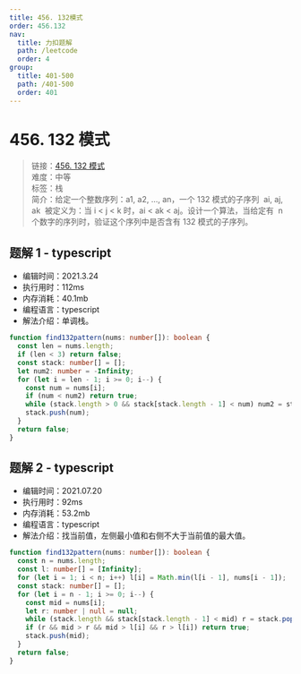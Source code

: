 ```yaml
---
title: 456. 132模式
order: 456.132
nav:
  title: 力扣题解
  path: /leetcode
  order: 4
group:
  title: 401-500
  path: /401-500
  order: 401
---
```


# 456. 132 模式

> 链接：[456. 132 模式](https://leetcode-cn.com/problems/132-pattern/)  
> 难度：中等  
> 标签：栈  
> 简介：给定一个整数序列：a1, a2, ..., an，一个 132 模式的子序列  ai, aj, ak  被定义为：当 i < j < k 时，ai < ak < aj。设计一个算法，当给定有  n 个数字的序列时，验证这个序列中是否含有 132 模式的子序列。

## 题解 1 - typescript

- 编辑时间：2021.3.24
- 执行用时：112ms
- 内存消耗：40.1mb
- 编程语言：typescript
- 解法介绍：单调栈。

```typescript
function find132pattern(nums: number[]): boolean {
  const len = nums.length;
  if (len < 3) return false;
  const stack: number[] = [];
  let num2: number = -Infinity;
  for (let i = len - 1; i >= 0; i--) {
    const num = nums[i];
    if (num < num2) return true;
    while (stack.length > 0 && stack[stack.length - 1] < num) num2 = stack.pop()!;
    stack.push(num);
  }
  return false;
}
```

## 题解 2 - typescript

- 编辑时间：2021.07.20
- 执行用时：92ms
- 内存消耗：53.2mb
- 编程语言：typescript
- 解法介绍：找当前值，左侧最小值和右侧不大于当前值的最大值。

```typescript
function find132pattern(nums: number[]): boolean {
  const n = nums.length;
  const l: number[] = [Infinity];
  for (let i = 1; i < n; i++) l[i] = Math.min(l[i - 1], nums[i - 1]);
  const stack: number[] = [];
  for (let i = n - 1; i >= 0; i--) {
    const mid = nums[i];
    let r: number | null = null;
    while (stack.length && stack[stack.length - 1] < mid) r = stack.pop()!;
    if (r && mid > r && mid > l[i] && r > l[i]) return true;
    stack.push(mid);
  }
  return false;
}
```
